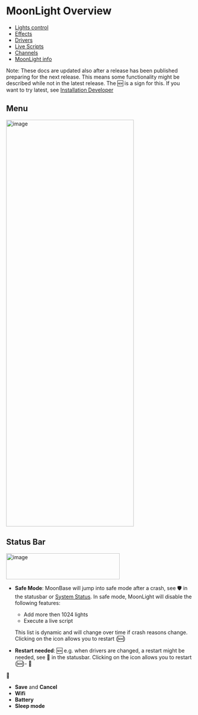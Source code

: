 # MoonLight Overview

* [Lights control](https://moonmodules.org/MoonLight/moonbase/module/lightsControl/)
* [Effects](https://moonmodules.org/MoonLight/moonbase/module/effects/)
* [Drivers](https://moonmodules.org/MoonLight/moonbase/module/drivers/)
* [Live Scripts](https://moonmodules.org/MoonLight/moonbase/module/liveScripts/)
* [Channels](https://moonmodules.org/MoonLight/moonbase/module/channels/)
* [MoonLight info](https://moonmodules.org/MoonLight/moonbase/module/moonLightInfo/)

Note: These docs are updated also after a release has been published preparing for the next release. This means some functionality might be described while not in the latest release. The 🆕 is a sign for this. If you want to try latest, see [Installation Developer](https://moonmodules.org/MoonLight/develop/overview/#installation-developer)

## Menu

<img width="344" height="1094" alt="image" src="https://github.com/user-attachments/assets/d4afcb36-2193-4232-b1e7-494fe2b525f9" />


## Status Bar

<img width="306" height="70" alt="image" src="https://github.com/user-attachments/assets/5568bcdf-8d12-430e-9801-3c851f4204b5" />

* **Safe Mode**: MoonBase will jump into safe mode after a crash, see 🛡️ in the statusbar or [System Status](https://moonmodules.org/MoonLight/system/status/). In safe mode, MoonLight will disable the following features:
    * Add more then 1024 lights
    * Execute a live script

    This list is dynamic and will change over time if crash reasons change.
    Clicking on the icon allows you to restart (🆕)

* **Restart needed**: 🆕 e.g. when drivers are changed, a restart might be needed, see 🔄 in the statusbar. Clicking on the icon allows you to restart (🆕)- 🚧

🚧
* **Save** and **Cancel**
* **Wifi**
* **Battery**
* **Sleep mode**
